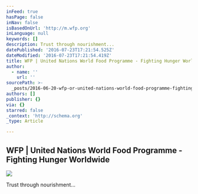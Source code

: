 ```yaml
---
inFeed: true
hasPage: false
inNav: false
isBasedOnUrl: 'http://m.wfp.org'
inLanguage: null
keywords: []
description: Trust through nourishment...
datePublished: '2016-07-23T17:21:54.525Z'
dateModified: '2016-07-23T17:21:54.419Z'
title: WFP | United Nations World Food Programme - Fighting Hunger Worldwide
author:
  - name: ''
    url: ''
sourcePath: >-
  _posts/2016-06-20-wfp-or-united-nations-world-food-programme-fighting-hunger.md
authors: []
publisher: {}
via: {}
starred: false
_context: 'http://schema.org'
_type: Article

---
```

<article style=""><h1>WFP | United Nations World Food Programme - Fighting Hunger Worldwide</h1><img src="https://imgflo.herokuapp.com/graph/vahj1ThiexotieMo/6da303bafec2d395d9e95b616fab0a7c/croprotate.jpg?cropheight=415&amp;cropwidth=1182&amp;degrees=0&amp;input=http%3A%2F%2Fwww.wfp.org%2Fsites%2Fdefault%2Ffiles%2Fimagecache%2F1182x416%2Fpaul_sitebanner.jpg&amp;x=0&amp;y=0" /></article>

Trust through nourishment...